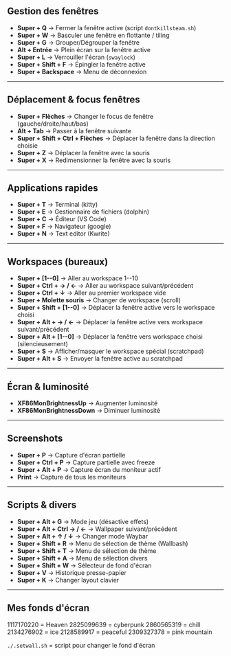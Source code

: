 ## Gestion des fenêtres

-   **Super + Q** → Fermer la fenêtre active (script `dontkillsteam.sh`)
-   **Super + W** → Basculer une fenêtre en flottante / tiling
-   **Super + G** → Grouper/Dégrouper la fenêtre
-   **Alt + Entrée** → Plein écran sur la fenêtre active
-   **Super + L** → Verrouiller l'écran (`swaylock`)
-   **Super + Shift + F** → Épingler la fenêtre active
-   **Super + Backspace** → Menu de déconnexion

------------------------------------------------------------------------

## Déplacement & focus fenêtres

-   **Super + Flèches** → Changer le focus de fenêtre
    (gauche/droite/haut/bas)
-   **Alt + Tab** → Passer à la fenêtre suivante
-   **Super + Shift + Ctrl + Flèches** → Déplacer la fenêtre dans la
    direction choisie
-   **Super + Z** → Déplacer la fenêtre avec la souris
-   **Super + X** → Redimensionner la fenêtre avec la souris

------------------------------------------------------------------------

## Applications rapides

-   **Super + T** → Terminal (kitty)
-   **Super + E** → Gestionnaire de fichiers (dolphin)
-   **Super + C** → Éditeur (VS Code)
-   **Super + F** → Navigateur (google)
-   **Super + N** → Text editor (Kwrite)

------------------------------------------------------------------------

## Workspaces (bureaux)

-   **Super + \[1--0\]** → Aller au workspace 1--10
-   **Super + Ctrl + → / ←** → Aller au workspace suivant/précédent
-   **Super + Ctrl + ↓** → Aller au premier workspace vide
-   **Super + Molette souris** → Changer de workspace (scroll)
-   **Super + Shift + \[1--0\]** → Déplacer la fenêtre active vers le
    workspace choisi
-   **Super + Alt + → / ←** → Déplacer la fenêtre active vers
    workspace suivant/précédent
-   **Super + Alt + \[1--0\]** → Déplacer la fenêtre vers workspace
    choisi (silencieusement)
-   **Super + S** → Afficher/masquer le workspace spécial (scratchpad)
-   **Super + Alt + S** → Envoyer la fenêtre active au scratchpad

------------------------------------------------------------------------

## Écran & luminosité

-   **XF86MonBrightnessUp** → Augmenter luminosité
-   **XF86MonBrightnessDown** → Diminuer luminosité

------------------------------------------------------------------------

## Screenshots

-   **Super + P** → Capture d'écran partielle
-   **Super + Ctrl + P** → Capture partielle avec freeze
-   **Super + Alt + P** → Capture écran du moniteur actif
-   **Print** → Capture de tous les moniteurs

------------------------------------------------------------------------

## Scripts & divers

-   **Super + Alt + G** → Mode jeu (désactive effets)
-   **Super + Alt + Ctrl → / ←** → Wallpaper suivant/précédent
-   **Super + Alt + ↑ / ↓** → Changer mode Waybar
-   **Super + Shift + R** → Menu de sélection de thème (Wallbash)
-   **Super + Shift + T** → Menu de sélection de thème
-   **Super + Shift + A** → Menu de sélection divers
-   **Super + Shift + W** → Sélecteur de fond d'écran
-   **Super + V** → Historique presse-papier
-   **Super + K** → Changer layout clavier

---

## Mes fonds d'écran

1117170220 = Heaven
2825099639 = cyberpunk
2860565319 = chill
2134276902 = ice
2128589917 = peaceful
2309327378 = pink mountain


`./.setwall.sh` = script pour changer le fond d'écran